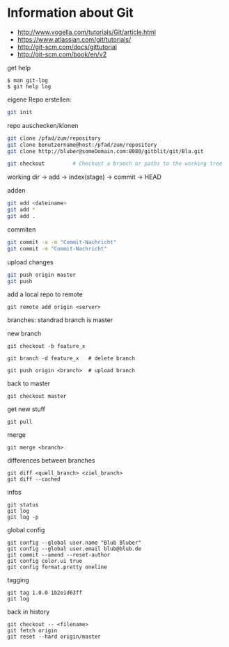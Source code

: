 # Information about Git 

* http://www.vogella.com/tutorials/Git/article.html
* https://www.atlassian.com/git/tutorials/
* http://git-scm.com/docs/gittutorial
* http://git-scm.com/book/en/v2

get help
```
$ man git-log
$ git help log
```

eigene Repo erstellen:
```bash
git init
```

repo auschecken/klonen
```bash
git clone /pfad/zum/repository
git clone benutzername@host:/pfad/zum/repository
git clone http://bluber@someDomain.com:8080/gitblit/git/Bla.git 

git checkout         # Checkout a branch or paths to the working tree
```

working dir -> add -> index(stage) -> commit -> HEAD

adden 
```bash
git add <dateiname>
git add *
git add .
```

commiten
```bash
git commit -a -m "Commit-Nachricht"
git commit -m "Commit-Nachricht"
```

upload changes
```bash
git push origin master
git push
```

add a local repo to remote
```
git remote add origin <server>
```

branches: standrad branch is master

new branch
```
git checkout -b feature_x

git branch -d feature_x   # delete branch

git push origin <branch>  # upload branch
```

back to master
```
git checkout master
```

get new stuff
```
git pull
```

merge
```
git merge <branch>
```

differences between branches
```
git diff <quell_branch> <ziel_branch>
git diff --cached
```

infos
``` 
git status
git log
git log -p
```

global config
```
git config --global user.name "Blub Bluber"
git config --global user.email blub@blub.de
git commit --amend --reset-author
git config color.ui true
git config format.pretty oneline
```

tagging
```
git tag 1.0.0 1b2e1d63ff
git log
```

back in history
```
git checkout -- <filename>
git fetch origin
git reset --hard origin/master
```



























